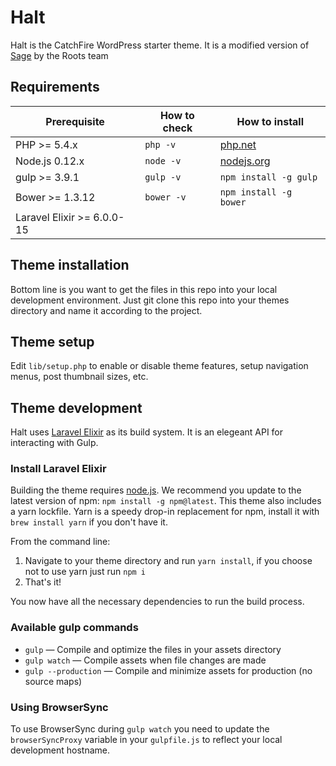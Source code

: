 # Halt
Halt is the CatchFire WordPress starter theme.
It is a modified version of [Sage](https://roots.io/sage) by the Roots team

## Requirements

| Prerequisite    | How to check | How to install
| --------------- | ------------ | ------------- |
| PHP >= 5.4.x    | `php -v`     | [php.net](http://php.net/manual/en/install.php) |
| Node.js 0.12.x  | `node -v`    | [nodejs.org](http://nodejs.org/) |
| gulp >= 3.9.1   | `gulp -v`    | `npm install -g gulp` |
| Bower >= 1.3.12 | `bower -v`   | `npm install -g bower` |
| Laravel Elixir >= 6.0.0-15  |              |                        |

## Theme installation

Bottom line is you want to get the files in this repo into your local development environment. Just git clone this repo into your themes directory and name it according to the project.

## Theme setup

Edit `lib/setup.php` to enable or disable theme features, setup navigation menus, post thumbnail sizes, etc.

## Theme development

Halt uses [Laravel Elixir](https://laravel.com/docs/5.3/elixir) as its build system. It is an elegeant API for interacting with Gulp.

### Install Laravel Elixir

Building the theme requires [node.js](http://nodejs.org/download/). We recommend you update to the latest version of npm: `npm install -g npm@latest`. This theme also includes a yarn lockfile. Yarn is a speedy drop-in replacement for npm, install it with `brew install yarn` if you don't have it.

From the command line:

1. Navigate to your theme directory and run `yarn install`, if you choose not to use yarn just run `npm i`
2. That's it!

You now have all the necessary dependencies to run the build process.

### Available gulp commands

* `gulp` — Compile and optimize the files in your assets directory
* `gulp watch` — Compile assets when file changes are made
* `gulp --production` — Compile and minimize assets for production (no source maps)

### Using BrowserSync

To use BrowserSync during `gulp watch` you need to update the `browserSyncProxy` variable in your `gulpfile.js` to reflect your local development hostname.
